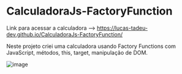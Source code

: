# CalculadoraJs-FactoryFunction
 
Link para acessar a calculadora --> https://lucas-tadeu-dev.github.io/CalculadoraJs-FactoryFunction/

Neste projeto criei uma calculadora usando Factory Functions com JavaScript, métodos, this, target, manipulação de DOM.

![image](https://user-images.githubusercontent.com/104043012/182498590-74928b56-2be3-4f7f-88d6-66ac02166e49.png)

